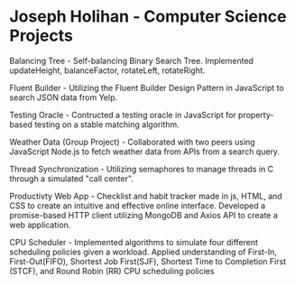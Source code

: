 # Joseph Holihan - Computer Science Projects
Balancing Tree - Self-balancing Binary Search Tree. Implemented updateHeight, balanceFactor, rotateLeft, rotateRight. 

Fluent Builder - Utilizing the Fluent Builder Design Pattern in JavaScript to search JSON data from Yelp.

Testing Oracle - Contructed a testing oracle in JavaScript for property-based testing on a stable matching algorithm. 

Weather Data (Group Project) - Collaborated with two peers using JavaScript Node.js to fetch weather data from APIs from a search query. 

Thread Synchronization - Utilizing semaphores to manage threads in C through a simulated "call center".

Productivty Web App - Checklist and habit tracker made in js, HTML, and CSS to create an intuitive and effective online interface. 
    Developed a promise-based HTTP client utilizing MongoDB and Axios API to create a web application.

CPU Scheduler - Implemented algorithms to simulate four different scheduling policies given a workload. Applied understanding of First-In, First-Out(FIFO), Shortest Job First(SJF), Shortest Time to Completion First (STCF), and Round Robin (RR) CPU scheduling policies 

